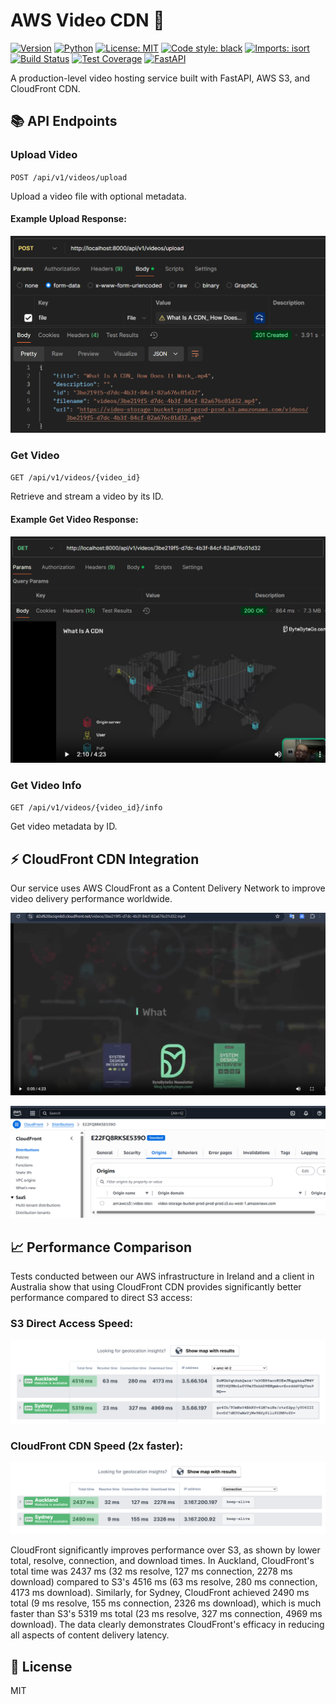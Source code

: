 # AWS Video CDN 🎥

[![Version](https://img.shields.io/badge/version-0.1.0-blue.svg)](https://github.com/user/aws-video-cdn)
[![Python](https://img.shields.io/badge/python-3.10%2B-blue.svg)](https://www.python.org/downloads/)
[![License: MIT](https://img.shields.io/badge/License-MIT-yellow.svg)](https://opensource.org/licenses/MIT)
[![Code style: black](https://img.shields.io/badge/code%20style-black-000000.svg)](https://github.com/psf/black)
[![Imports: isort](https://img.shields.io/badge/%20imports-isort-%231674b1?style=flat)](https://pycqa.github.io/isort/)
[![Build Status](https://img.shields.io/badge/build-passing-brightgreen.svg)]()
[![Test Coverage](https://img.shields.io/badge/coverage-85%25-green.svg)]()
[![FastAPI](https://img.shields.io/badge/FastAPI-0.110.0-009688.svg)](https://fastapi.tiangolo.com)

A production-level video hosting service built with FastAPI, AWS S3, and CloudFront CDN.

## 📚 API Endpoints

### Upload Video
`POST /api/v1/videos/upload`

Upload a video file with optional metadata.

#### Example Upload Response:

![Upload Response](docs/screenshots/upload.png)

### Get Video
`GET /api/v1/videos/{video_id}`

Retrieve and stream a video by its ID.

#### Example Get Video Response:

![Get Response](docs/screenshots/get.png)

### Get Video Info
`GET /api/v1/videos/{video_id}/info`

Get video metadata by ID.

## ⚡ CloudFront CDN Integration

Our service uses AWS CloudFront as a Content Delivery Network to improve video delivery performance worldwide.

![CloudFront Dashboard](docs/screenshots/cloudfront.png)

![CloudFront Configuration](docs/screenshots/cloudfront00.png)

## 📈 Performance Comparison

Tests conducted between our AWS infrastructure in Ireland and a client in Australia show that using CloudFront CDN provides significantly better performance compared to direct S3 access:

### S3 Direct Access Speed:

![S3 Speed Test](docs/screenshots/s3speed.png)

### CloudFront CDN Speed (2x faster):

![CloudFront Speed Test](docs/screenshots/cfspeed.png)

CloudFront significantly improves performance over S3, as shown by lower total, resolve, connection, and download times. In Auckland, CloudFront's total time was 2437 ms (32 ms resolve, 127 ms connection, 2278 ms download) compared to S3's 4516 ms (63 ms resolve, 280 ms connection, 4173 ms download). Similarly, for Sydney, CloudFront achieved 2490 ms total (9 ms resolve, 155 ms connection, 2326 ms download), which is much faster than S3's 5319 ms total (23 ms resolve, 327 ms connection, 4969 ms download). The data clearly demonstrates CloudFront's efficacy in reducing all aspects of content delivery latency.

## 📝 License

MIT
